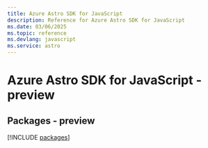 ```yaml
---
title: Azure Astro SDK for JavaScript
description: Reference for Azure Astro SDK for JavaScript
ms.date: 03/06/2025
ms.topic: reference
ms.devlang: javascript
ms.service: astro
---
```

# Azure Astro SDK for JavaScript - preview
## Packages - preview
[!INCLUDE [packages](astro-index.md)]